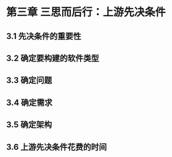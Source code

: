 # 第三章 三思而后行：上游先决条件

## 3.1 先决条件的重要性

## 3.2 确定要构建的软件类型

## 3.3 确定问题

## 3.4 确定需求

## 3.5 确定架构

## 3.6 上游先决条件花费的时间
